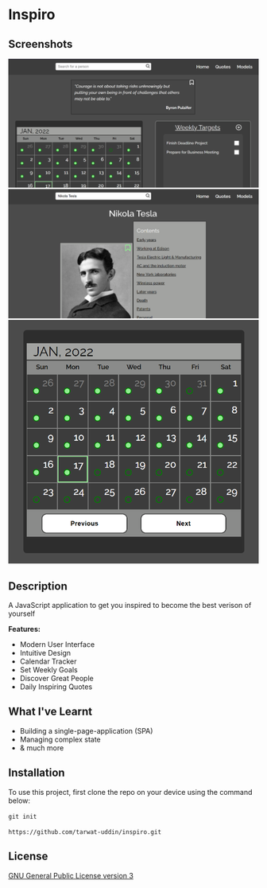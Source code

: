 # Inspiro

## Screenshots

![screenshots-0](/screenshots/screenshots-0.png)
![screenshots-1](/screenshots/screenshots-1.png)
![screenshots-2](/screenshots/screenshots-2.png)

## Description

A JavaScript application to get you inspired to become the best verison of yourself

**Features:**

- Modern User Interface
- Intuitive Design
- Calendar Tracker
- Set Weekly Goals
- Discover Great People
- Daily Inspiring Quotes

## What I've Learnt

+ Building a single-page-application (SPA)
+ Managing complex state
+ & much more

## Installation

To use this project, first clone the repo on your device using the command below:

`git init`

`https://github.com/tarwat-uddin/inspiro.git`

## License

[GNU General Public License version 3](https://opensource.org/licenses/GPL-3.0)
